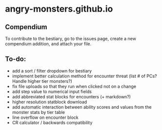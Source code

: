 # angry-monsters.github.io

## Compendium
To contribute to the bestiary, go to the issues page, create a new compendium addition, and attach your file.

## To-do:
- add a sort / filter dropdown for bestiary
- implement better calculation method for encounter threat (list # of PCs? Handle higher tier monsters?)
- fix file uploads so that they run when clicked not on a change
- add step value to numerical input fields
- add abbreviated stat blocks for encounters (+ markdown?)
- higher resolution statblock download
- add automatic interaction between ability scores and values from the monster stats by tier table
- line overflow on encounter block
- CR calculator / backwards compatibility
